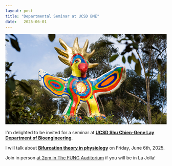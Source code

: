 ```yaml
---
layout: post
title: "Departmental Seminar at UCSD BME"
date:   2025-06-01
---
```


![UCSD_Sungod](/images/UCSD_Sungod.jpg)

I'm delighted to be invited for a seminar at [**UCSD Shu Chien-Gene Lay Department of Bioengineering**](https://be.ucsd.edu). 

I will talk about [**Bifurcation theory in physiology**](https://be.ucsd.edu/seminar/2025/bifurcation-theory-physiology) on Friday, June 6th, 2025. 

Join in person <ins>at 2pm in The FUNG Auditorium</ins> if you will be in La Jolla!
